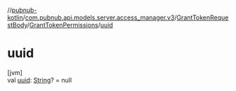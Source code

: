 //[pubnub-kotlin](../../../../index.md)/[com.pubnub.api.models.server.access_manager.v3](../../index.md)/[GrantTokenRequestBody](../index.md)/[GrantTokenPermissions](index.md)/[uuid](uuid.md)

# uuid

[jvm]\
val [uuid](uuid.md): [String](https://kotlinlang.org/api/latest/jvm/stdlib/kotlin/-string/index.html)? = null

